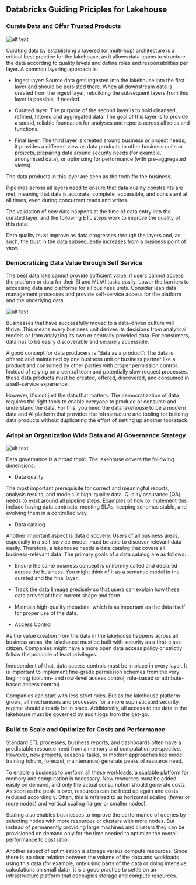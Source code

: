 ## Databricks Guiding Priciples for Lakehouse

### Curate Data and Offer Trusted Products

![alt text](https://snipboard.io/NyD1a0.jpg)

Curating data by establishing a layered (or multi-hop) architecture is a critical best practice for the lakehouse, as it allows data teams to structure the data according to quality levels and define roles and responsibilities per layer. A common layering approach is:

- Ingest layer: Source data gets ingested into the lakehouse into the first layer and should be persisted there. When all downstream data is created from the ingest layer, rebuilding the subsequent layers from this layer is possible, if needed.
  
- Curated layer: The purpose of the second layer is to hold cleansed, refined, filtered and aggregated data. The goal of this layer is to provide a sound, reliable foundation for analyses and reports across all roles and functions.
  
- Final layer: The third layer is created around business or project needs; it provides a different view as data products to other business units or projects, preparing data around security needs (for example, anonymized data), or optimizing for performance (with pre-aggregated views). 

The data products in this layer are seen as the truth for the business.

Pipelines across all layers need to ensure that data quality constraints are met, meaning that data is accurate, complete, accessible, and consistent at all times, even during concurrent reads and writes. 

The validation of new data happens at the time of data entry into the curated layer, and the following ETL steps work to improve the quality of this data. 

Data quality must improve as data progresses through the layers and, as such, the trust in the data subsequently increases from a business point of view.

### Democratizing Data Value through Self Service

The best data lake cannot provide sufficient value, if users cannot access the platform or data for their BI and ML/AI tasks easily. Lower the barriers to accessing data and platforms for all business units. Consider lean data management processes and provide self-service access for the platform and the underlying data.

![alt text](https://snipboard.io/Nu275c.jpg)

Businesses that have successfully moved to a data-driven culture will thrive. This means every business unit derives its decisions from analytical models or from analyzing its own or centrally provided data. For consumers, data has to be easily discoverable and securely accessible.

A good concept for data producers is “data as a product”: The data is offered and maintained by one business unit or business partner like a product and consumed by other parties with proper permission control. Instead of relying on a central team and potentially slow request processes, these data products must be created, offered, discovered, and consumed in a self-service experience.

However, it's not just the data that matters. The democratization of data requires the right tools to enable everyone to produce or consume and understand the data. For this, you need the data lakehouse to be a modern data and AI platform that provides the infrastructure and tooling for building data products without duplicating the effort of setting up another tool stack.

### Adopt an Organization Wide Data and AI Governance Strategy

![alt text](https://snipboard.io/0RjwK6.jpg)

Data governance is a broad topic. The lakehouse covers the following dimensions:

- Data quality

The most important prerequisite for correct and meaningful reports, analysis results, and models is high-quality data. Quality assurance (QA) needs to exist around all pipeline steps. Examples of how to implement this include having data contracts, meeting SLAs, keeping schemas stable, and evolving them in a controlled way.

- Data catalog

Another important aspect is data discovery: Users of all business areas, especially in a self-service model, must be able to discover relevant data easily. Therefore, a lakehouse needs a data catalog that covers all business-relevant data. The primary goals of a data catalog are as follows:

  - Ensure the same business concept is uniformly called and declared across the business. You might think of it as a semantic model in the curated and the final layer.
  
  - Track the data lineage precisely so that users can explain how these data arrived at their current shape and form.
  
  - Maintain high-quality metadata, which is as important as the data itself for proper use of the data.

- Access Control
  
As the value creation from the data in the lakehouse happens across all business areas, the lakehouse must be built with security as a first-class citizen. Companies might have a more open data access policy or strictly follow the principle of least privileges. 

Independent of that, data access controls must be in place in every layer. It is important to implement fine-grade permission schemes from the very beginning (column- and row-level access control, role-based or attribute-based access control). 

Companies can start with less strict rules. But as the lakehouse platform grows, all mechanisms and processes for a more sophisticated security regime should already be in place. Additionally, all access to the data in the lakehouse must be governed by audit logs from the get-go.

### Build to Scale and Optimize for Costs and Performance

Standard ETL processes, business reports, and dashboards often have a predictable resource need from a memory and computation perspective. However, new projects, seasonal tasks, or modern approaches like model training (churn, forecast, maintenance) generate peaks of resource need. 

To enable a business to perform all these workloads, a scalable platform for memory and computation is necessary. New resources must be added easily on demand, and only the actual consumption should generate costs. As soon as the peak is over, resources can be freed up again and costs reduced accordingly. Often, this is referred to as horizontal scaling (fewer or more nodes) and vertical scaling (larger or smaller nodes).

Scaling also enables businesses to improve the performance of queries by selecting nodes with more resources or clusters with more nodes. But instead of permanently providing large machines and clusters they can be provisioned on demand only for the time needed to optimize the overall performance to cost ratio. 

Another aspect of optimization is storage versus compute resources. Since there is no clear relation between the volume of the data and workloads using this data (for example, only using parts of the data or doing intensive calculations on small data), it is a good practice to settle on an infrastructure platform that decouples storage and compute resources.

